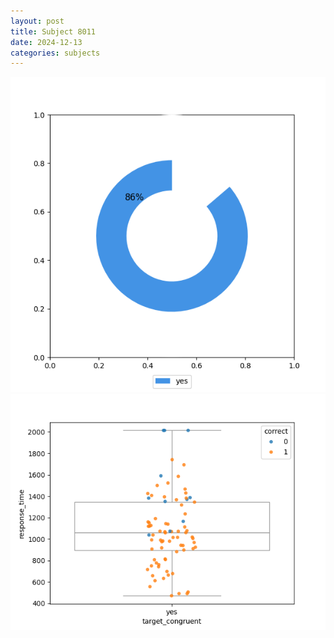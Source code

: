 ```yaml
---
layout: post
title: Subject 8011
date: 2024-12-13
categories: subjects
---
```


![](data/8011/run-2/8011_accuracy_target_congruence.png)
![](data/8011/run-2/8011_rt_congruence.png)
